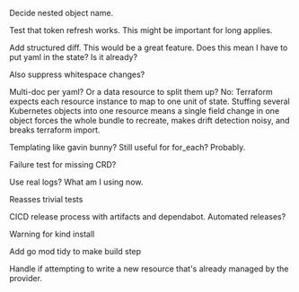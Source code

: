 Decide nested object name.

Test that token refresh works. This might be important for long applies.

Add structured diff. This would be a great feature. Does this mean I have to put yaml in the state? Is it already?

Also suppress whitespace changes?

Multi-doc per yaml? Or a data resource to split them up?
No: Terraform expects each resource instance to map to one unit of state. Stuffing several Kubernetes objects into one resource means a single field change in one object forces the whole bundle to recreate, makes drift detection noisy, and breaks terraform import.


Templating like gavin bunny? Still useful for for_each? Probably.

Failure test for missing CRD?

Use real logs? What am I using now.

Reasses trivial tests

CICD release process with artifacts and dependabot. Automated releases?

Warning for kind install

Add go mod tidy to make build step

Handle if attempting to write a new resource that's already managed by the provider.
